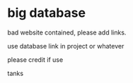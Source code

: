 # big database

bad website contained, please add links.

use database link in project or whatever

please credit if use

tanks
